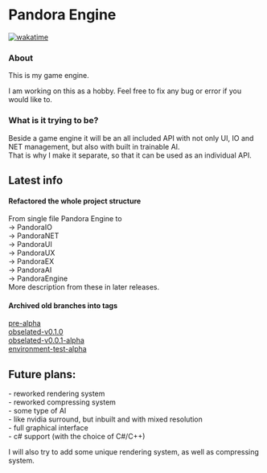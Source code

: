<h1> Pandora Engine </h1>

[![wakatime](https://wakatime.com/badge/user/38c8044d-05b0-44ea-8e46-881575fa92bb/project/1fb98319-a103-4268-b8c1-6bc48a0928ce.svg)](https://wakatime.com/badge/user/38c8044d-05b0-44ea-8e46-881575fa92bb/project/1fb98319-a103-4268-b8c1-6bc48a0928ce)

### About
This is my game engine. <p>I am working on this as a hobby. Feel free to fix any bug or error if you would like to.

### What is it trying to be?
Beside a game engine it will be an all included API with not only UI, IO and NET management, but also with built in trainable AI.<br>
That is why I make it separate, so that it can be used as an individual API.
<br>


## Latest info

#### Refactored the whole project structure
From single file Pandora Engine to <br>-> PandoraIO<br>-> PandoraNET<br>-> PandoraUI<br>-> PandoraUX<br>-> PandoraEX<br>-> PandoraAI<br>-> PandoraEngine
<br>More description from these in later releases.
<p>

#### Archived old branches into tags
[pre-alpha](https://github.com/Wulgryn/Pandora-Engine/releases/tag/archive-branch%2Fpre-alpha)<br>
[obselated-v0.1.0](https://github.com/Wulgryn/Pandora-Engine/releases/tag/archive-branch%2Fobselated-v0.1.0)<br>
[obselated-v0.0.1-alpha](https://github.com/Wulgryn/Pandora-Engine/releases/tag/archive-branch%2Fobselated-v0.0.1-alpha)<br>
[environment-test-alpha](https://github.com/Wulgryn/Pandora-Engine/releases/tag/archive-branch%2Fenvironment-test-alpha)<br>

## Future plans:
<p>- reworked rendering system
<br>- reworked compressing system
<br>- some type of AI
<br>- like nvidia surround, but inbuilt and with mixed resolution
<br>- full graphical interface
<br>- c# support (with the choice of C#/C++)
<p> I will also try to add some unique rendering system, as well as compressing system.
